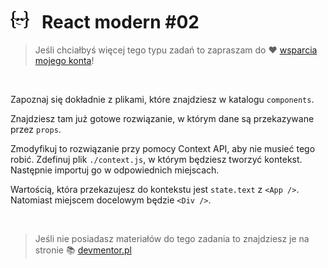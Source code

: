 # [![](../assets/img/logo-readme2.jpg)](https://devmentor.pl) &nbsp; React modern #02

> Jeśli chciałbyś więcej tego typu zadań to zapraszam do :heart: [wsparcia mojego konta](https://github.com/sponsors/devmentor-pl)!

&nbsp;

Zapoznaj się dokładnie z plikami, które znajdziesz w katalogu `components`.

Znajdziesz tam już gotowe rozwiązanie, w którym dane są przekazywane przez `props`.

Zmodyfikuj to rozwiązanie przy pomocy Context API, aby nie musieć tego robić. Zdefinuj plik `./context.js`, w którym będziesz tworzyć kontekst. Następnie importuj go w odpowiednich miejscach.

Wartością, która przekazujesz do kontekstu jest `state.text` z `<App />`. Natomiast miejscem docelowym będzie `<Div />`.

&nbsp;

> Jeśli nie posiadasz materiałów do tego zadania to znajdziesz je na stronie :books: [devmentor.pl](https://devmentor.pl)
